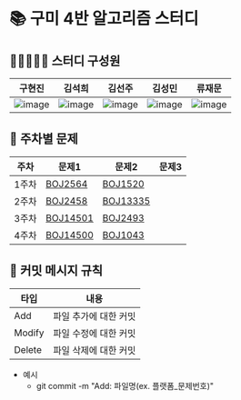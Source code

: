 # 📚 구미 4반 알고리즘 스터디

## 🙋🏻🙋🏻‍♀️ 스터디 구성원
| 구현진 | 김석희 | 김선주 | 김성민 | 류재문                 |
|-|--|-----|--|---------------------|
|![image](https://github.com/user-attachments/assets/0a0e3784-a27f-414c-ae2e-25b756da425f)|![image](https://github.com/user-attachments/assets/817e7919-b20a-4be8-aee6-dd2eca8f86ab)|![image](https://github.com/user-attachments/assets/f7b2467b-b56f-4be7-a888-fc5107dd4a05)|![image](https://github.com/user-attachments/assets/3d4da907-a5ce-405c-bf95-420edc8734e7)|![image](https://github.com/user-attachments/assets/f09f5d7d-e10e-4197-8fd0-b2b6e4e447d6)|
## 📖 주차별 문제
| 주차  | 문제1 | 문제2 | 문제3 |
|-----|--|--|-----|
| 1주차 | [BOJ2564](https://www.acmicpc.net/problem/2564) | [BOJ1520](https://www.acmicpc.net/problem/1520) |
| 2주차 | [BOJ2458](https://www.acmicpc.net/problem/2458) | [BOJ13335](https://www.acmicpc.net/problem/13335) |
| 3주차 | [BOJ14501](https://www.acmicpc.net/problem/14501) | [BOJ2493](https://www.acmicpc.net/problem/2493) |
| 4주차 | [BOJ14500](https://www.acmicpc.net/problem/14500) | [BOJ1043](https://www.acmicpc.net/problem/1043) |

## 📍 커밋 메시지 규칙
| 타입  | 내용           |
|-----|--------------|
| Add | 파일 추가에 대한 커밋 |
| Modify | 파일 수정에 대한 커밋 |
| Delete | 파일 삭제에 대한 커밋 |

- 예시
  - git commit -m "Add: 파일명(ex. 플랫폼_문제번호)"

